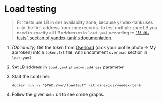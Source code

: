 # Load testing

> For tests use LB in one availability zone, because yandex-tank uses only the first address from zone records. To test multiple zone LB you need to specify all LB addresses in `load.yaml` according to ["Multi-tests" section of yandex-tank's documentation](https://yandextank.readthedocs.io/en/latest/core_and_modules.html#multi-tests).
1. _(Optionally)_ Get the token from [Overload](https://overload.yandex.net/) (click your profile photo -> My api token) into a `token.txt` file. And uncomment `overload` section in `load.yaml`.
2. Set LB address in `load.yaml` `phantom.address` parameter.
3. Start the container.

   ```shell
   docker run -v "$PWD:/var/loadtest" -it direvius/yandex-tank
   ```

4. Follow the given `Web:` url to see online graphs.
